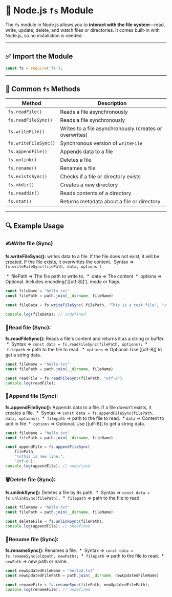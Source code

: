 # 📂 Node.js `fs` Module

The `fs` module in Node.js allows you to **interact with the file system**—read, write, update, delete, and watch files or directories. It comes built-in with Node.js, so no installation is needed.

---

## ✅ Import the Module

```js
const fs = require('fs');
```

---

## 🔹 Common `fs` Methods

| Method                     | Description                                              |
|---------------------------|----------------------------------------------------------|
| `fs.readFile()`           | Reads a file asynchronously                              |
| `fs.readFileSync()`       | Reads a file synchronously                               |
| `fs.writeFile()`          | Writes to a file asynchronously (creates or overwrites) |
| `fs.writeFileSync()`      | Synchronous version of `writeFile`                       |
| `fs.appendFile()`         | Appends data to a file                                   |
| `fs.unlink()`             | Deletes a file                                           |
| `fs.rename()`             | Renames a file                                           |
| `fs.existsSync()`         | Checks if a file or directory exists                    |
| `fs.mkdir()`              | Creates a new directory                                  |
| `fs.readdir()`            | Reads contents of a directory                           |
| `fs.stat()`               | Returns metadata about a file or directory               |

---

## 🔍 Example Usage

### ✍️Write file (Sync)

**fs.writeFileSync():** writes data to a file. If the file does not exist, it will be created. If the file exists, it overwrites the content. 
Syntax => `fs.writeFileSync(filePath, data, options )`

 *  filePath => The file path to write to.
 *  data => The content
 *  options => Optional. Includes encoding('[[utf-8]]'), mode or flags.

```js
const fileName = "hello.txt"
const filePath = path.join(__dirname, fileName)

const fileData = fs.writeFileSync( filePath, "This is a test file", "utf-8" );

console.log(fileData); // undefined
```

### 📖Read file (Sync):

**fs.readFileSync():** Reads a file's content and returns it as a string or buffer.
 *  Syntax => `const data = fs.readFileSync(filePath, options);`
 *  `filepath` => path to the file to read.
 *  `options` => Optional. Use [[utf-8]] to get a string data.

```js
const fileName = "hello.txt"
const filePath = path.join(__dirname, fileName)

const readFile = fs.readFileSync(filePath, "utf-8")
console.log(readFile);
```

### 📖Append file (Sync):

**fs.appendFileSync():** Appends data to a file. If a file doesn't exists, it creates a file.
 *  Syntax => `const data = fs.appendFileSync(filePath, data, options);`
 *  `filepath` => path to the file to read.
 * `data` => Content to add in file
 *  `options` => Optional. Use [[utf-8]] to get a string data.

```js
const fileName = "hello.txt"
const filePath = path.join(__dirname, fileName)

const appendFile = fs.appendFileSync(
	filePath, 
	"\nThis is new line.", 
	"utf-8");
console.log(appendFile); // undefined
```

### 🗑️Delete file (Sync):

**fs.unlinkSync():** Deletes a file by its path.
 *  Syntax => `const data = fs.unlinkSync(filePath);`
 *  `filepath` => path to the file to read.

```js
const fileName = "hello.txt"
const filePath = path.join(__dirname, fileName)

const deleteFile = fs.unlinkSync(filePath);
console.log(appendFile); // undefined
```

### 📝Rename file (Sync):

**fs.renameSync():** Renames a file.
 *  Syntax => `const data = fs.renameSync(oldpath, newPath);`
 *  `filepath` => path to the file to read.
 * `newPath` => new path or name.
 
```js
const newUpdatedFileName = "hello2.txt"
const newUpdatedFilePath = path.join(__dirname, newUpdatedFileName)

const renameFile = fs.renameSync(filePath, newUpdatedFilePath);
console.log(renameFile); // undefined
```
